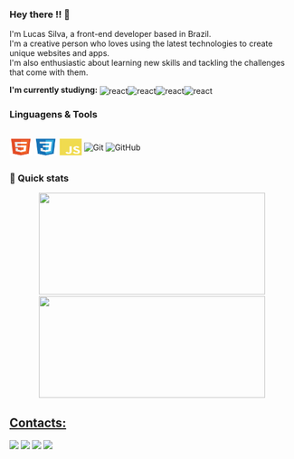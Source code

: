 ### Hey there !! 👋


I'm Lucas Silva, a front-end developer based in Brazil. <br>
I'm a creative person who loves using the latest technologies to create unique websites and apps. <br>
I'm also enthusiastic about learning new skills and tackling the challenges that come with them.

**I'm currently studiyng:** <img align="center" alt="react" height="30" width="40" src="https://cdn.jsdelivr.net/gh/devicons/devicon/icons/react/react-original-wordmark.svg"><img align="center" alt="react" height="30" width="40" src="https://cdn.jsdelivr.net/gh/devicons/devicon/icons/bootstrap/bootstrap-plain-wordmark.svg" /><img align="center" alt="react" height="30" width="40" src="https://cdn.jsdelivr.net/gh/devicons/devicon/icons/redux/redux-original.svg" /><img align="center" alt="react" height="60" width="70" src="https://cdn.jsdelivr.net/gh/devicons/devicon/icons/mysql/mysql-original-wordmark.svg" />

  ### Linguagens & Tools
  
<div style="display: inline_block"><br>
  <img align="center" alt="HTML5" height="30" width="40" src="https://raw.githubusercontent.com/devicons/devicon/master/icons/html5/html5-original.svg">
  <img align="center" alt="CSS" height="30" width="40" src="https://raw.githubusercontent.com/devicons/devicon/master/icons/css3/css3-original.svg">
  <img align="center" alt="Javascript" height="30" width="40" src="https://raw.githubusercontent.com/devicons/devicon/master/icons/javascript/javascript-plain.svg">
  <img align="center" alt="Git" height="30" width="40" src="https://cdn.jsdelivr.net/gh/devicons/devicon/icons/git/git-original.svg">
  <img align="center" alt="GitHub" height="30" width="40" src="https://cdn.jsdelivr.net/gh/devicons/devicon/icons/github/github-original.svg">          
</div>
  
  ##
  
  ### 🚀 Quick stats 

<div align="center">
  <a href="https://github.com/lucasfs022">
  <img height="180em" width="400em" src="https://github-readme-stats.vercel.app/api?username=lucasfs022&show_icons=true&theme=algolia&include_all_commits=true&count_private=true"/>
  <img height="180em" width="400em" src="https://github-readme-stats.vercel.app/api/top-langs/?username=lucasfs022&layout=compact&langs_count=7&theme=algolia"/>
</div>
  

 
  ## Contacts:
<div> 
  <a href="https://instagram.com/lucasfs022" target="_blank"><img src="https://img.shields.io/badge/-Instagram-%23E4405F?style=for-the-badge&logo=instagram&logoColor=white" target="_blank"></a>
  <a href = "mailto:lucasfs022@gmail.com"><img src="https://img.shields.io/badge/-Gmail-%23333?style=for-the-badge&logo=gmail&logoColor=white" target="_blank"></a>
  <a href="https://www.linkedin.com/in/lucas-silva-658980161" target="_blank"><img src="https://img.shields.io/badge/-LinkedIn-%230077B5?style=for-the-badge&logo=linkedin&logoColor=white" target="_blank"></a> 
  <a href="https://api.whatsapp.com/send?phone=5511991146479" target="_blank"><img src="https://img.shields.io/badge/WhatsApp-25D366?style=for-the-badge&logo=whatsapp&logoColor=white" target="_blank"></a> 
  
</div>
